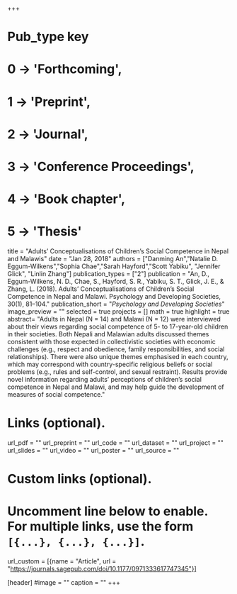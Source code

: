 +++
# Pub_type key
# 0 -> 'Forthcoming',
# 1 -> 'Preprint',
# 2 -> 'Journal',
# 3 -> 'Conference Proceedings',
# 4 -> 'Book chapter',
# 5 -> 'Thesis'

title = "Adults’ Conceptualisations of Children’s Social Competence in Nepal and Malawis"
date = "Jan 28, 2018"
authors = ["Danming An","Natalie D. Eggum-Wilkens","Sophia Chae","Sarah Hayford","Scott Yabiku", "Jennifer Glick", "Linlin Zhang"]
publication_types = ["2"]
publication = "An, D., Eggum-Wilkens, N. D., Chae, S., Hayford, S. R., Yabiku, S. T., Glick, J. E., & Zhang, L. (2018). Adults’ Conceptualisations of Children’s Social Competence in Nepal and Malawi. Psychology and Developing Societies, 30(1), 81–104."
publication_short = "_Psychology and Developing Societies_"
image_preview = ""
selected = true
projects = []
math = true
highlight = true
abstract= "Adults in Nepal (N = 14) and Malawi (N = 12) were interviewed about their views regarding social competence of 5- to 17-year-old children in their societies. Both Nepali and Malawian adults discussed themes consistent with those expected in collectivistic societies with economic challenges (e.g., respect and obedience, family responsibilities, and social relationships). There were also unique themes emphasised in each country, which may correspond with country-specific religious beliefs or social problems (e.g., rules and self-control, and sexual restraint). Results provide novel information regarding adults’ perceptions of children’s social competence in Nepal and Malawi, and may help guide the development of measures of social competence."

# Links (optional).
url_pdf = ""
url_preprint = ""
url_code = ""
url_dataset = ""
url_project = ""
url_slides = ""
url_video = ""
url_poster = ""
url_source = ""

# Custom links (optional).
#   Uncomment line below to enable. For multiple links, use the form `[{...}, {...}, {...}]`.
url_custom = [{name = "Article", url = "https://journals.sagepub.com/doi/10.1177/0971333617747345"}]

[header]
#image = ""
caption = ""
+++
